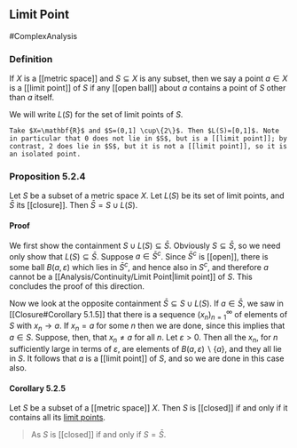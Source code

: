 ## Limit Point
#ComplexAnalysis  

### Definition
If $X$ is a [[metric space]] and $S \subseteq X$ is any subset, then we say a point $a \in X$ is a [[limit point]] of $S$ if any [[open ball]] about $a$ contains a point of $S$ other than $a$ itself.

We will write $L(S)$ for the set of limit points of $S$.

```ad-example
Take $X=\mathbf{R}$ and $S=(0,1] \cup\{2\}$. Then $L(S)=[0,1]$. Note in particular that 0 does not lie in $S$, but is a [[limit point]]; by contrast, 2 does lie in $S$, but it is not a [[limit point]], so it is an isolated point.
```

### Proposition 5.2.4 
Let $S$ be a subset of a metric space $X .$ Let $L(S)$ be its set of limit points, and $\bar{S}$ its [[closure]]. Then $\bar{S}=S \cup L(S)$.

#### Proof
We first show the containment $S \cup L(S) \subseteq \bar{S}$. Obviously $S \subseteq \bar{S}$, so we need only show that $L(S) \subseteq \bar{S}$. Suppose $a \in \bar{S}^{c}$. Since $\bar{S}^{c}$ is [[open]], there is some ball $B(a, \varepsilon)$ which lies in $\bar{S}^{c}$, and hence also in $S^{c}$, and therefore $a$ cannot be a [[Analysis/Continuity/Limit Point|limit point]] of $S$. This concludes the proof of this direction.

Now we look at the opposite containment $\bar{S} \subseteq S \cup L(S) .$ If $a \in \bar{S}$, we saw in [[Closure#Corollary 5.1.5]] that there is a sequence $\left(x_{n}\right)_{n=1}^{\infty}$ of elements of $S$ with $x_{n} \rightarrow a$. If $x_{n}=a$ for some $n$ then we are done, since this implies that $a \in S .$ Suppose, then, that $x_{n} \neq a$ for all $n$. Let $\varepsilon>0 .$ Then all the $x_{n}$, for $n$ sufficiently large in terms of $\varepsilon$, are elements of $B(a, \varepsilon) \backslash\{a\}$, and they all lie in $S .$ It follows that $a$ is a [[limit point]] of $S$, and so we are done in this case also.

#### Corollary 5.2.5
Let $S$ be a subset of a [[metric space]] $X .$ Then $S$ is [[closed]] if and only if it contains all its [limit points](Limit%20Point).
> As $S$ is [[closed]] if and only if $S=\bar{S}$.